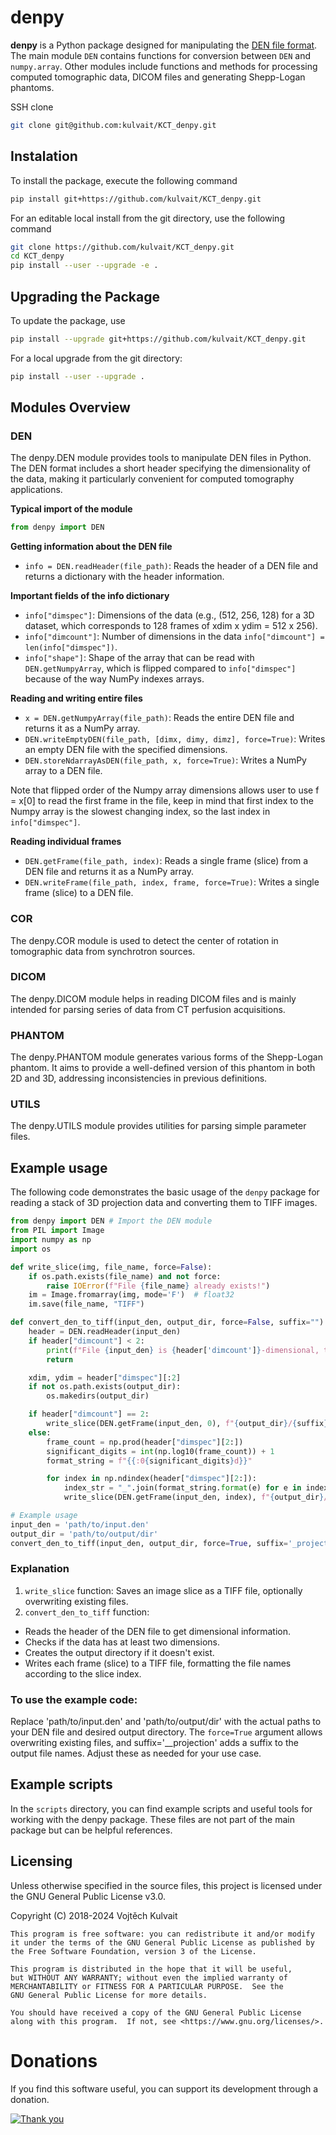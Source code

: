 # denpy

**denpy** is a Python package designed for manipulating the [DEN file format](https://kulvait.github.io/KCT_doc/den-format.html). The main module `DEN` contains functions for conversion between `DEN` and `numpy.array`. Other modules include functions and methods for processing computed tomographic data, DICOM files and generating Shepp-Logan phantoms.

SSH clone
```bash
git clone git@github.com:kulvait/KCT_denpy.git
```

## Instalation

To install the package, execute the following command

```bash
pip install git+https://github.com/kulvait/KCT_denpy.git
```

For an editable local install from the git directory, use the following command

```bash
git clone https://github.com/kulvait/KCT_denpy.git
cd KCT_denpy
pip install --user --upgrade -e .
```


## Upgrading the Package
To update the package, use

```bash
pip install --upgrade git+https://github.com/kulvait/KCT_denpy.git
```

For a local upgrade from the git directory:

```bash
pip install --user --upgrade .
```

## Modules Overview

### DEN
The denpy.DEN module provides tools to manipulate DEN files in Python. The DEN format includes a short header specifying the dimensionality of the data, making it particularly convenient for computed tomography applications.

**Typical import of the module**
```python
from denpy import DEN
```

**Getting information about the DEN file**
- `info = DEN.readHeader(file_path)`: Reads the header of a DEN file and returns a dictionary with the header information.

**Important fields of the info dictionary**

- `info["dimspec"]`: Dimensions of the data (e.g., (512, 256, 128) for a 3D dataset, which corresponds to 128 frames of xdim x ydim = 512 x 256). 
- `info["dimcount"]`: Number of dimensions in the data `info["dimcount"] = len(info["dimspec"])`.
- `info["shape"]`: Shape of the array that can be read with `DEN.getNumpyArray`, which is flipped compared to `info["dimspec"]` because of the way NumPy indexes arrays.

**Reading and writing entire files**

- `x = DEN.getNumpyArray(file_path)`: Reads the entire DEN file and returns it as a NumPy array.
- `DEN.writeEmptyDEN(file_path, [dimx, dimy, dimz], force=True)`: Writes an empty DEN file with the specified dimensions.
- `DEN.storeNdarrayAsDEN(file_path, x, force=True)`: Writes a NumPy array to a DEN file.

Note that flipped order of the Numpy array dimensions allows user to use f = x[0] to read the first frame in the file, keep in mind that first index to the Numpy array is the slowest changing index, so the last index in `info["dimspec"]`.

**Reading individual frames**

- `DEN.getFrame(file_path, index)`: Reads a single frame (slice) from a DEN file and returns it as a NumPy array.
- `DEN.writeFrame(file_path, index, frame, force=True)`: Writes a single frame (slice) to a DEN file.

### COR
The denpy.COR module is used to detect the center of rotation in tomographic data from synchrotron sources.

### DICOM
The denpy.DICOM module helps in reading DICOM files and is mainly intended for parsing series of data from CT perfusion acquisitions.

### PHANTOM
The denpy.PHANTOM module generates various forms of the Shepp-Logan phantom. It aims to provide a well-defined version of this phantom in both 2D and 3D, addressing inconsistencies in previous definitions.

### UTILS
The denpy.UTILS module provides utilities for parsing simple parameter files.

## Example usage

The following code demonstrates the basic usage of the `denpy` package for reading a stack of 3D projection data and converting them to TIFF images.

```python
from denpy import DEN # Import the DEN module
from PIL import Image
import numpy as np
import os

def write_slice(img, file_name, force=False):
    if os.path.exists(file_name) and not force:
        raise IOError(f"File {file_name} already exists!")
    im = Image.fromarray(img, mode='F')  # float32
    im.save(file_name, "TIFF")

def convert_den_to_tiff(input_den, output_dir, force=False, suffix=""):
    header = DEN.readHeader(input_den)
    if header["dimcount"] < 2:
        print(f"File {input_den} is {header['dimcount']}-dimensional, too few dimensions to convert to TIFF.")
        return

    xdim, ydim = header["dimspec"][:2]
    if not os.path.exists(output_dir):
        os.makedirs(output_dir)

    if header["dimcount"] == 2:
        write_slice(DEN.getFrame(input_den, 0), f"{output_dir}/{suffix}.tif", force)
    else:
        frame_count = np.prod(header["dimspec"][2:])
        significant_digits = int(np.log10(frame_count)) + 1
        format_string = f"{{:0{significant_digits}d}}"

        for index in np.ndindex(header["dimspec"][2:]):
            index_str = "_".join(format_string.format(e) for e in index)
            write_slice(DEN.getFrame(input_den, index), f"{output_dir}/{index_str}{suffix}.tif", force)

# Example usage
input_den = 'path/to/input.den'
output_dir = 'path/to/output/dir'
convert_den_to_tiff(input_den, output_dir, force=True, suffix='_projection')
```

### Explanation
1. `write_slice` function: Saves an image slice as a TIFF file, optionally overwriting existing files.
2. `convert_den_to_tiff` function:
 - Reads the header of the DEN file to get dimensional information.
 - Checks if the data has at least two dimensions.
 - Creates the output directory if it doesn't exist.
 - Writes each frame (slice) to a TIFF file, formatting the file names according to the slice index.

### To use the example code:
Replace 'path/to/input.den' and 'path/to/output/dir' with the actual paths to your DEN file and desired output directory. The `force=True` argument allows overwriting existing files, and suffix='__projection' adds a suffix to the output file names. Adjust these as needed for your use case.


## Example scripts

In the `scripts` directory, you can find example scripts and useful tools for working with the denpy package. These files are not part of the main package but can be helpful references.

## Licensing

Unless otherwise specified in the source files, this project is licensed under the GNU General Public License v3.0.

Copyright (C) 2018-2024 Vojtěch Kulvait

    This program is free software: you can redistribute it and/or modify
    it under the terms of the GNU General Public License as published by
    the Free Software Foundation, version 3 of the License.

    This program is distributed in the hope that it will be useful,
    but WITHOUT ANY WARRANTY; without even the implied warranty of
    MERCHANTABILITY or FITNESS FOR A PARTICULAR PURPOSE.  See the
    GNU General Public License for more details.

    You should have received a copy of the GNU General Public License
    along with this program.  If not, see <https://www.gnu.org/licenses/>.

# Donations

If you find this software useful, you can support its development through a donation.

[![Thank you](https://img.shields.io/badge/donate-$15-blue.svg)](https://kulvait.github.io/donate/?amount=15&currency=USD)

